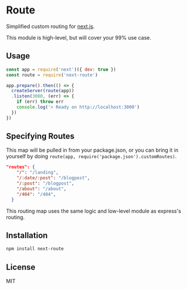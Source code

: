 # Route

Simplified custom routing for [next.js](https://github.com/zeit/next.js).

This module is high-level, but will cover your 99% use case.

## Usage

```js
const app = require('next')({ dev: true })
const route = require('next-route')

app.prepare().then(() => {
  createServer(route(app))
  .listen(3000, (err) => {
    if (err) throw err
    console.log('> Ready on http://localhost:3000')
  })
})
```

## Specifying Routes

This map will be pulled in from your package.json, or you can bring it in yourself by doing `route(app, require('package.json').customRoutes)`.

```json
"routes": {
    "/": "/landing",
    "/:date/:post": "/blogpost",
    "/:post": "/blogpost",
    "/about": "/about",
    "/404": "/404",
  }
```

This routing map uses the same logic and low-level module as express's routing.

## Installation

```sh
npm install next-route
```

## License

MIT